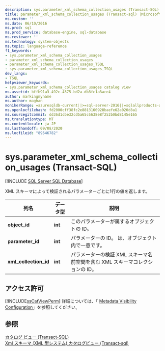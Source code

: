 ```yaml
---
description: sys.parameter_xml_schema_collection_usages (Transact-SQL)
title: parameter_xml_schema_collection_usages (Transact-sql) |Microsoft Docs
ms.custom: ''
ms.date: 06/10/2016
ms.prod: sql
ms.prod_service: database-engine, sql-database
ms.reviewer: ''
ms.technology: system-objects
ms.topic: language-reference
f1_keywords:
- sys.parameter_xml_schema_collection_usages
- parameter_xml_schema_collection_usages
- parameter_xml_schema_collection_usages_TSQL
- sys.parameter_xml_schema_collection_usages_TSQL
dev_langs:
- TSQL
helpviewer_keywords:
- sys.parameter_xml_schema_collection_usages catalog view
ms.assetid: bffb91a3-492c-4375-bd2a-db8fc1a3ace4
author: markingmyname
ms.author: maghan
monikerRange: =azuresqldb-current||>=sql-server-2016||=sqlallproducts-allversions||>=sql-server-linux-2017||=azuresqldb-mi-current
ms.openlocfilehash: fd2000cff38fc2e8813160928baefe62a020d8a1
ms.sourcegitcommit: dd36d1cbe32cd5a65c6638e8f252b0bd8145e165
ms.translationtype: MT
ms.contentlocale: ja-JP
ms.lasthandoff: 09/08/2020
ms.locfileid: "89546782"
---
```

# <a name="sysparameter_xml_schema_collection_usages-transact-sql"></a>sys.parameter_xml_schema_collection_usages (Transact-SQL)
[!INCLUDE [SQL Server SQL Database](../../includes/applies-to-version/sql-asdb.md)]

  XML スキーマによって検証されるパラメーターごとに1行の値を返します。  
  
 |列名|データ型|説明|  
|-----------------|---------------|-----------------|  
|**object_id**|**int**|このパラメーターが属するオブジェクトの ID。|  
|**parameter_id**|**int**|パラメーターの ID。  は、オブジェクト内で一意です。|  
|**xml_collection_id**|**int**|パラメーターの検証 XML スキーマ名前空間を含む XML スキーマコレクションの ID。|  
  
## <a name="permissions"></a>アクセス許可  
 [!INCLUDE[ssCatViewPerm](../../includes/sscatviewperm-md.md)] 詳細については、「 [Metadata Visibility Configuration](../../relational-databases/security/metadata-visibility-configuration.md)」を参照してください。  
  
## <a name="see-also"></a>参照  
 [カタログ ビュー &#40;Transact-SQL&#41;](../../relational-databases/system-catalog-views/catalog-views-transact-sql.md)   
 [Xml スキーマ &#40;XML 型システム&#41; カタログビュー &#40;Transact-sql&#41;](../../relational-databases/system-catalog-views/xml-schemas-xml-type-system-catalog-views-transact-sql.md)  
  
  
